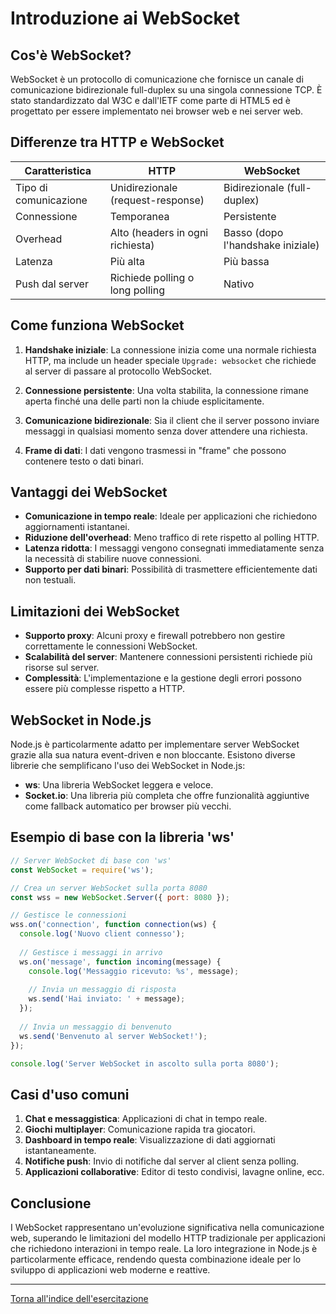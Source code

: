 # Introduzione ai WebSocket

## Cos'è WebSocket?

WebSocket è un protocollo di comunicazione che fornisce un canale di comunicazione bidirezionale full-duplex su una singola connessione TCP. È stato standardizzato dal W3C e dall'IETF come parte di HTML5 ed è progettato per essere implementato nei browser web e nei server web.

## Differenze tra HTTP e WebSocket

| Caratteristica | HTTP | WebSocket |
|---------------|------|----------|
| Tipo di comunicazione | Unidirezionale (request-response) | Bidirezionale (full-duplex) |
| Connessione | Temporanea | Persistente |
| Overhead | Alto (headers in ogni richiesta) | Basso (dopo l'handshake iniziale) |
| Latenza | Più alta | Più bassa |
| Push dal server | Richiede polling o long polling | Nativo |

## Come funziona WebSocket

1. **Handshake iniziale**: La connessione inizia come una normale richiesta HTTP, ma include un header speciale `Upgrade: websocket` che richiede al server di passare al protocollo WebSocket.

2. **Connessione persistente**: Una volta stabilita, la connessione rimane aperta finché una delle parti non la chiude esplicitamente.

3. **Comunicazione bidirezionale**: Sia il client che il server possono inviare messaggi in qualsiasi momento senza dover attendere una richiesta.

4. **Frame di dati**: I dati vengono trasmessi in "frame" che possono contenere testo o dati binari.

## Vantaggi dei WebSocket

- **Comunicazione in tempo reale**: Ideale per applicazioni che richiedono aggiornamenti istantanei.
- **Riduzione dell'overhead**: Meno traffico di rete rispetto al polling HTTP.
- **Latenza ridotta**: I messaggi vengono consegnati immediatamente senza la necessità di stabilire nuove connessioni.
- **Supporto per dati binari**: Possibilità di trasmettere efficientemente dati non testuali.

## Limitazioni dei WebSocket

- **Supporto proxy**: Alcuni proxy e firewall potrebbero non gestire correttamente le connessioni WebSocket.
- **Scalabilità del server**: Mantenere connessioni persistenti richiede più risorse sul server.
- **Complessità**: L'implementazione e la gestione degli errori possono essere più complesse rispetto a HTTP.

## WebSocket in Node.js

Node.js è particolarmente adatto per implementare server WebSocket grazie alla sua natura event-driven e non bloccante. Esistono diverse librerie che semplificano l'uso dei WebSocket in Node.js:

- **ws**: Una libreria WebSocket leggera e veloce.
- **Socket.io**: Una libreria più completa che offre funzionalità aggiuntive come fallback automatico per browser più vecchi.

## Esempio di base con la libreria 'ws'

```javascript
// Server WebSocket di base con 'ws'
const WebSocket = require('ws');

// Crea un server WebSocket sulla porta 8080
const wss = new WebSocket.Server({ port: 8080 });

// Gestisce le connessioni
wss.on('connection', function connection(ws) {
  console.log('Nuovo client connesso');
  
  // Gestisce i messaggi in arrivo
  ws.on('message', function incoming(message) {
    console.log('Messaggio ricevuto: %s', message);
    
    // Invia un messaggio di risposta
    ws.send('Hai inviato: ' + message);
  });
  
  // Invia un messaggio di benvenuto
  ws.send('Benvenuto al server WebSocket!');
});

console.log('Server WebSocket in ascolto sulla porta 8080');
```

## Casi d'uso comuni

1. **Chat e messaggistica**: Applicazioni di chat in tempo reale.
2. **Giochi multiplayer**: Comunicazione rapida tra giocatori.
3. **Dashboard in tempo reale**: Visualizzazione di dati aggiornati istantaneamente.
4. **Notifiche push**: Invio di notifiche dal server al client senza polling.
5. **Applicazioni collaborative**: Editor di testo condivisi, lavagne online, ecc.

## Conclusione

I WebSocket rappresentano un'evoluzione significativa nella comunicazione web, superando le limitazioni del modello HTTP tradizionale per applicazioni che richiedono interazioni in tempo reale. La loro integrazione in Node.js è particolarmente efficace, rendendo questa combinazione ideale per lo sviluppo di applicazioni web moderne e reattive.

---

[Torna all'indice dell'esercitazione](../README.md)